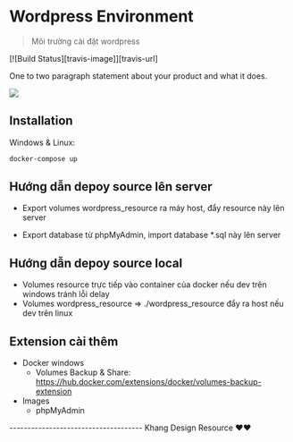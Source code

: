 # Wordpress Environment
> Môi trường cài đặt wordpress

[![Build Status][travis-image]][travis-url]

One to two paragraph statement about your product and what it does.

![](https://i0.wp.com/wordpress.org/files/2023/03/swag-bulk-org.png?resize=768%2C636&ssl=1)

## Installation

Windows & Linux:

```sh
docker-compose up
```

## Hướng dẫn depoy source lên server

- Export volumes wordpress_resource ra máy host, đẩy resource này lên server

- Export database từ phpMyAdmin, import database *.sql này lên server

## Hướng dẫn depoy source local

- Volumes resource trực tiếp vào container của docker nếu dev trên windows tránh lỗi delay
- Volumes wordpress_resource => ./wordpress_resource đẩy ra host nếu dev trên linux

## Extension cài thêm

* Docker windows
    * Volumes Backup & Share: https://hub.docker.com/extensions/docker/volumes-backup-extension
* Images
    * phpMyAdmin

------------------------------------- Khang Design Resource ❤️❤️

